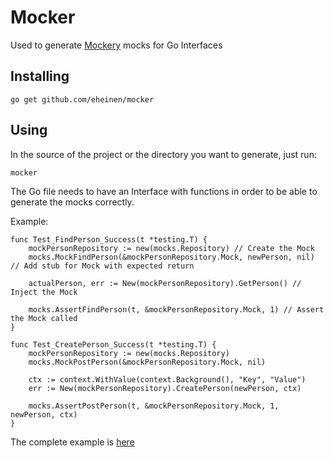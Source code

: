 # Mocker

Used to generate [Mockery](https://github.com/vektra/mockery) mocks for Go Interfaces

## Installing
```
go get github.com/eheinen/mocker
```

## Using

In the source of the project or the directory you want to generate, just run:
```
mocker
```

The Go file needs to have an Interface with functions in order to be able to generate the mocks correctly.

Example:

```
func Test_FindPerson_Success(t *testing.T) {
    mockPersonRepository := new(mocks.Repository) // Create the Mock
    mocks.MockFindPerson(&mockPersonRepository.Mock, newPerson, nil) // Add stub for Mock with expected return
    
    actualPerson, err := New(mockPersonRepository).GetPerson() // Inject the Mock
	
    mocks.AssertFindPerson(t, &mockPersonRepository.Mock, 1) // Assert the Mock called
}

func Test_CreatePerson_Success(t *testing.T) {
    mockPersonRepository := new(mocks.Repository)
    mocks.MockPostPerson(&mockPersonRepository.Mock, nil)
    
    ctx := context.WithValue(context.Background(), "Key", "Value")
    err := New(mockPersonRepository).CreatePerson(newPerson, ctx)
    
    mocks.AssertPostPerson(t, &mockPersonRepository.Mock, 1, newPerson, ctx)
}
```

The complete example is [here](https://github.com/eheinen/mocker/tree/main/example)

